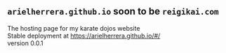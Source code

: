 ## `arielherrera.github.io` soon to be `reigikai.com`
The hosting page for my karate dojos website  
Stable deployment at https://arielherrera.github.io/#/  
version 0.0.1
